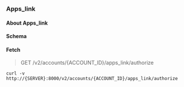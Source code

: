### Apps_link

#### About Apps_link

#### Schema



#### Fetch

> GET /v2/accounts/{ACCOUNT_ID}/apps_link/authorize

```curl
curl -v http://{SERVER}:8000/v2/accounts/{ACCOUNT_ID}/apps_link/authorize
```

